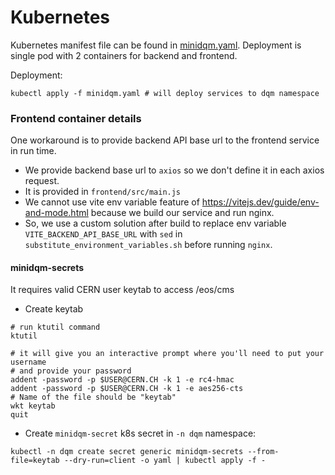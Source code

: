 # Kubernetes

Kubernetes manifest file can be found
in [minidqm.yaml](https://github.com/dmwm/CMSKubernetes/tree/master/kubernetes/cmsweb/services/minidqm.yaml). Deployment
is single pod with 2 containers for backend and frontend.

Deployment:

```shell
kubectl apply -f minidqm.yaml # will deploy services to dqm namespace
```

### Frontend container details

One workaround is to provide backend API base url to the frontend service in run time.

- We provide backend base url to `axios` so we don't define it in each axios request.
- It is provided in `frontend/src/main.js`
- We cannot use vite env variable feature of https://vitejs.dev/guide/env-and-mode.html because we build our service and
  run nginx.
- So, we use a custom solution after build to replace env variable `VITE_BACKEND_API_BASE_URL` with `sed`
  in `substitute_environment_variables.sh` before running `nginx`.

#### minidqm-secrets

It requires valid CERN user keytab to access /eos/cms

- Create keytab

```shell
# run ktutil command
ktutil

# it will give you an interactive prompt where you'll need to put your username
# and provide your password
addent -password -p $USER@CERN.CH -k 1 -e rc4-hmac
addent -password -p $USER@CERN.CH -k 1 -e aes256-cts
# Name of the file should be "keytab"
wkt keytab
quit
```

- Create `minidqm-secret` k8s secret in `-n dqm` namespace:

```kubectl -n dqm create secret generic minidqm-secrets --from-file=keytab --dry-run=client -o yaml | kubectl apply -f -```


